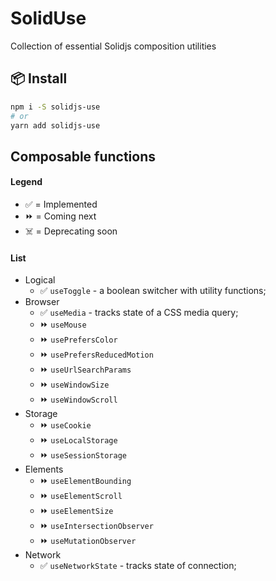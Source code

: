 # SolidUse

Collection of essential Solidjs composition utilities

## 📦 Install

```bash
npm i -S solidjs-use
# or
yarn add solidjs-use
```

## Composable functions

#### Legend

- ✅ = Implemented
- ⏩ = Coming next
- ☠️ = Deprecating soon

#### List

- Logical
    - ✅ `useToggle` - a boolean switcher with utility functions;
- Browser
    - ✅ `useMedia` - tracks state of a CSS media query;
    - ⏩ `useMouse`
    - ⏩ `usePrefersColor`
    - ⏩ `usePrefersReducedMotion`
    - ⏩ `useUrlSearchParams`
    - ⏩ `useWindowSize`
    - ⏩ `useWindowScroll`
- Storage
    - ⏩ `useCookie`
    - ⏩ `useLocalStorage`
    - ⏩ `useSessionStorage`
- Elements
    - ⏩ `useElementBounding`
    - ⏩ `useElementScroll`
    - ⏩ `useElementSize`
    - ⏩ `useIntersectionObserver`
    - ⏩ `useMutationObserver`
- Network
    - ✅ `useNetworkState` - tracks state of connection;